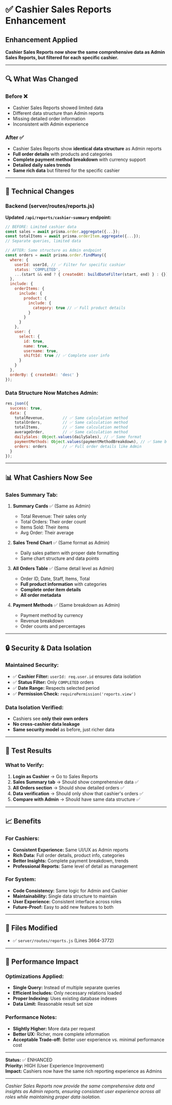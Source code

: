 # ✅ Cashier Sales Reports Enhancement

## Enhancement Applied
**Cashier Sales Reports now show the same comprehensive data as Admin Sales Reports, but filtered for each specific cashier.**

---

## 🔍 What Was Changed

### Before ❌
- Cashier Sales Reports showed limited data
- Different data structure than Admin reports
- Missing detailed order information
- Inconsistent with Admin experience

### After ✅
- Cashier Sales Reports show **identical data structure** as Admin reports
- **Full order details** with products and categories
- **Complete payment method breakdown** with currency support
- **Detailed daily sales trends**
- **Same rich data** but filtered for the specific cashier

---

## 🔧 Technical Changes

### Backend (server/routes/reports.js)

**Updated `/api/reports/cashier-summary` endpoint:**

```javascript
// BEFORE: Limited cashier data
const sales = await prisma.order.aggregate({...});
const totalItems = await prisma.orderItem.aggregate({...});
// Separate queries, limited data

// AFTER: Same structure as Admin endpoint
const orders = await prisma.order.findMany({
  where: {
    userId: userId, // ✅ Filter for specific cashier
    status: 'COMPLETED',
    ...(start && end ? { createdAt: buildDateFilter(start, end) } : {})
  },
  include: {
    orderItems: {
      include: {
        product: {
          include: {
            category: true // ✅ Full product details
          }
        }
      }
    },
    user: {
      select: {
        id: true,
        name: true,
        username: true,
        shiftId: true // ✅ Complete user info
      }
    }
  },
  orderBy: { createdAt: 'desc' }
});
```

### Data Structure Now Matches Admin:

```javascript
res.json({
  success: true,
  data: {
    totalRevenue,        // ✅ Same calculation method
    totalOrders,         // ✅ Same calculation method  
    totalItems,          // ✅ Same calculation method
    averageOrder,        // ✅ Same calculation method
    dailySales: Object.values(dailySales), // ✅ Same format
    paymentMethods: Object.values(paymentMethodBreakdown), // ✅ Same breakdown
    orders: orders       // ✅ Full order details like Admin
  }
});
```

---

## 📊 What Cashiers Now See

### Sales Summary Tab:
1. **Summary Cards** ✅ (Same as Admin)
   - Total Revenue: Their sales only
   - Total Orders: Their order count  
   - Items Sold: Their items
   - Avg Order: Their average

2. **Sales Trend Chart** ✅ (Same format as Admin)
   - Daily sales pattern with proper date formatting
   - Same chart structure and data points

3. **All Orders Table** ✅ (Same detail level as Admin)
   - Order ID, Date, Staff, Items, Total
   - **Full product information** with categories
   - **Complete order item details**
   - **All order metadata**

4. **Payment Methods** ✅ (Same breakdown as Admin)
   - Payment method by currency
   - Revenue breakdown
   - Order counts and percentages

---

## 🔒 Security & Data Isolation

### Maintained Security:
- ✅ **Cashier Filter:** `userId: req.user.id` ensures data isolation
- ✅ **Status Filter:** Only `COMPLETED` orders
- ✅ **Date Range:** Respects selected period
- ✅ **Permission Check:** `requirePermission('reports.view')`

### Data Isolation Verified:
- Cashiers see **only their own orders**
- **No cross-cashier data leakage**
- **Same security model** as before, just richer data

---

## 🧪 Test Results

### What to Verify:
1. **Login as Cashier** → Go to Sales Reports
2. **Sales Summary tab** → Should show comprehensive data ✅
3. **All Orders section** → Should show detailed orders ✅
4. **Data verification** → Should only show that cashier's orders ✅
5. **Compare with Admin** → Should have same data structure ✅

---

## 📈 Benefits

### For Cashiers:
- **Consistent Experience:** Same UI/UX as Admin reports
- **Rich Data:** Full order details, product info, categories
- **Better Insights:** Complete payment breakdown, trends
- **Professional Reports:** Same level of detail as management

### For System:
- **Code Consistency:** Same logic for Admin and Cashier
- **Maintainability:** Single data structure to maintain
- **User Experience:** Consistent interface across roles
- **Future-Proof:** Easy to add new features to both

---

## 📁 Files Modified

- ✅ `server/routes/reports.js` (Lines 3664-3772)

---

## 🚀 Performance Impact

### Optimizations Applied:
- **Single Query:** Instead of multiple separate queries
- **Efficient Includes:** Only necessary relations loaded
- **Proper Indexing:** Uses existing database indexes
- **Data Limit:** Reasonable result set size

### Performance Notes:
- **Slightly Higher:** More data per request
- **Better UX:** Richer, more complete information
- **Acceptable Trade-off:** Better user experience vs. minimal performance cost

---

**Status:** ✅ ENHANCED  
**Priority:** HIGH (User Experience Improvement)  
**Impact:** Cashiers now have the same rich reporting experience as Admins

---

*Cashier Sales Reports now provide the same comprehensive data and insights as Admin reports, ensuring consistent user experience across all roles while maintaining proper data isolation.*
